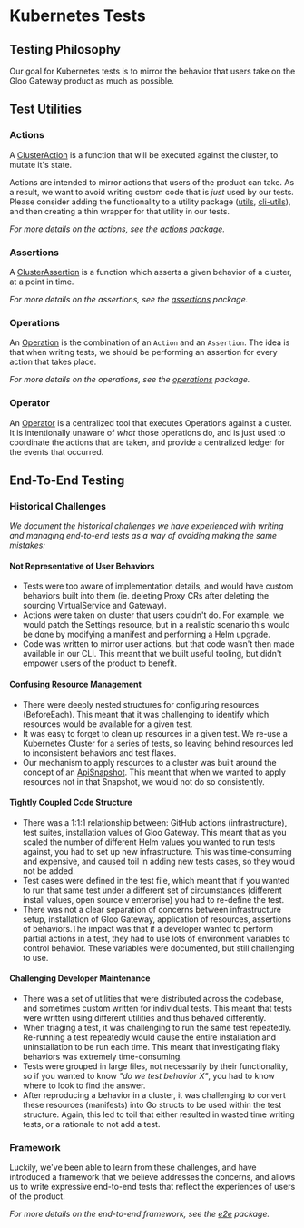 # Kubernetes Tests

## Testing Philosophy
Our goal for Kubernetes tests is to mirror the behavior that users take on the Gloo Gateway product as much as possible.

## Test Utilities
### Actions
A [ClusterAction](./testutils/actions/action.go) is a function that will be executed against the cluster, to mutate it's state.

Actions are intended to mirror actions that users of the product can take. As a result, we want to avoid writing custom code that is _just_ used by our tests. Please consider adding the functionality to a utility package ([utils](/pkg/utils), [cli-utils](/pkg/cliutil)), and then creating a thin wrapper for that utility in our tests.

_For more details on the actions, see the [actions](./testutils/actions) package._

### Assertions
A [ClusterAssertion](./testutils/assertions/assertion.go) is a function which asserts a given behavior of a cluster, at a point in time.

_For more details on the assertions, see the [assertions](./testutils/assertions) package._

### Operations
An [Operation](testutils/operations/operation.go) is the combination of an `Action` and an `Assertion`. The idea is that when writing tests, we should be performing an assertion for every action that takes place.

_For more details on the operations, see the [operations](./testutils/operations) package._

### Operator
An [Operator](testutils/operations/operator.go) is a centralized tool that executes Operations against a cluster. It is intentionally unaware of _what_ those operations do, and is just used to coordinate the actions that are taken, and provide a centralized ledger for the events that occurred.

## End-To-End Testing
### Historical Challenges
_We document the historical challenges we have experienced with writing and managing end-to-end tests as a way of avoiding making the same mistakes:_

#### Not Representative of User Behaviors
- Tests were too aware of implementation details, and would have custom behaviors built into them (ie. deleting Proxy CRs after deleting the sourcing VirtualService and Gateway).
- Actions were taken on cluster that users couldn't do. For example, we would patch the Settings resource, but in a realistic scenario this would be done by modifying a manifest and performing a Helm upgrade.
- Code was written to mirror user actions, but that code wasn't then made available in our CLI. This meant that we built useful tooling, but didn't empower users of the product to benefit.

#### Confusing Resource Management
- There were deeply nested structures for configuring resources (BeforeEach). This meant that it was challenging to identify which resources would be available for a given test.
- It was easy to forget to clean up resources in a given test. We re-use a Kubernetes Cluster for a series of tests, so leaving behind resources led to inconsistent behaviors and test flakes.
- Our mechanism to apply resources to a cluster was built around the concept of an [ApiSnapshot](/projects/gloo/pkg/api/v1/gloosnapshot/api_snapshot.sk.go). This meant that when we wanted to apply resources not in that Snapshot, we would not do so consistently.

#### Tightly Coupled Code Structure
- There was a 1:1:1 relationship between: GitHub actions (infrastructure), test suites, installation values of Gloo Gateway. This meant that as you scaled the number of different Helm values you wanted to run tests against, you had to set up new infrastructure. This was time-consuming and expensive, and caused toil in adding new tests cases, so they would not be added.
- Test cases were defined in the test file, which meant that if you wanted to run that same test under a different set of circumstances (different install values, open source v enterprise) you had to re-define the test.
- There was not a clear separation of concerns between infrastructure setup, installation of Gloo Gateway, application of resources, assertions of behaviors.The impact was that if a developer wanted to perform partial actions in a test, they had to use lots of environment variables to control behavior. These variables were documented, but still challenging to use.

#### Challenging Developer Maintenance
- There was a set of utilities that were distributed across the codebase, and sometimes custom written for individual tests. This meant that tests were written using different utilities and thus behaved differently.
- When triaging a test, it was challenging to run the same test repeatedly. Re-running a test repeatedly would cause the entire installation and uninstallation to be run each time. This meant that investigating flaky behaviors was extremely time-consuming.
- Tests were grouped in large files, not necessarily by their functionality, so if you wanted to know _"do we test behavior X"_, you had to know where to look to find the answer.
- After reproducing a behavior in a cluster, it was challenging to convert these resources (manifests) into Go structs to be used within the test structure. Again, this led to toil that either resulted in wasted time writing tests, or a rationale to not add a test.

### Framework
Luckily, we've been able to learn from these challenges, and have introduced a framework that we believe addresses the concerns, and allows us to write expressive end-to-end tests that reflect the experiences of users of the product.

_For more details on the end-to-end framework, see the [e2e](./e2e) package._